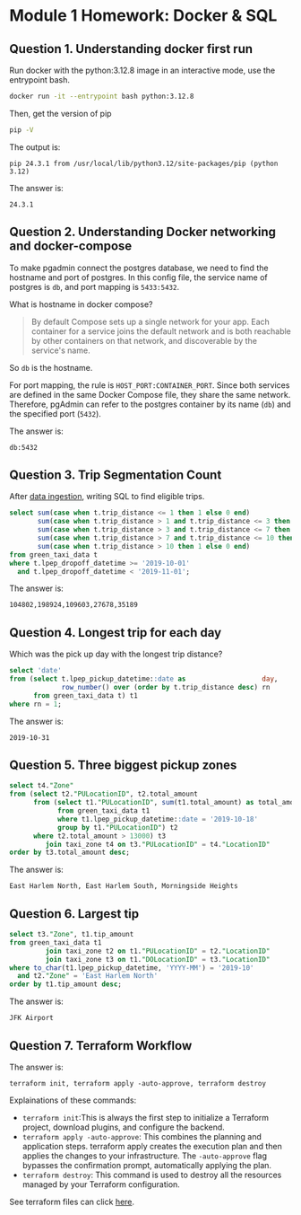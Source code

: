 # Module 1 Homework: Docker & SQL

## Question 1. Understanding docker first run

Run docker with the python:3.12.8 image in an interactive mode, use the entrypoint bash.

```bash
docker run -it --entrypoint bash python:3.12.8
```

Then, get the version of pip

```bash
pip -V
```

The output is:

```
pip 24.3.1 from /usr/local/lib/python3.12/site-packages/pip (python 3.12)
```

The answer is:

```
24.3.1
```

## Question 2. Understanding Docker networking and docker-compose

To make pgadmin connect the postgres database, we need to find the hostname and port of postgres. In this config file, the service name of postgres is `db`, and port mapping is `5433:5432`.

What is hostname in docker compose?

> By default Compose sets up a single network for your app. Each container for a service joins the default network and is both reachable by other containers on that network, and discoverable by the service's name.

So `db` is the hostname.

For port mapping, the rule is `HOST_PORT:CONTAINER_PORT`. Since both services are defined in the same Docker Compose file, they share the same network. Therefore, pgAdmin can refer to the postgres container by its name (`db`) and the specified port (`5432`).

The answer is:

```
db:5432
```

## Question 3. Trip Segmentation Count

After [data ingestion](./data_ingestion.ipynb), writing SQL to find eligible trips.

```sql
select sum(case when t.trip_distance <= 1 then 1 else 0 end)                          as cnt1,
       sum(case when t.trip_distance > 1 and t.trip_distance <= 3 then 1 else 0 end)  as cnt2,
       sum(case when t.trip_distance > 3 and t.trip_distance <= 7 then 1 else 0 end)  as cnt3,
       sum(case when t.trip_distance > 7 and t.trip_distance <= 10 then 1 else 0 end) as cnt4,
       sum(case when t.trip_distance > 10 then 1 else 0 end)                          as cnt5
from green_taxi_data t
where t.lpep_dropoff_datetime >= '2019-10-01'
  and t.lpep_dropoff_datetime < '2019-11-01';
```

The answer is:

```
104802,198924,109603,27678,35189
```

## Question 4. Longest trip for each day

Which was the pick up day with the longest trip distance?

```sql
select 'date'
from (select t.lpep_pickup_datetime::date as                   day,
             row_number() over (order by t.trip_distance desc) rn
      from green_taxi_data t) t1
where rn = 1;
```

The answer is:

```
2019-10-31
```

## Question 5. Three biggest pickup zones

```sql
select t4."Zone"
from (select t2."PULocationID", t2.total_amount
      from (select t1."PULocationID", sum(t1.total_amount) as total_amount
            from green_taxi_data t1
            where t1.lpep_pickup_datetime::date = '2019-10-18'
            group by t1."PULocationID") t2
      where t2.total_amount > 13000) t3
         join taxi_zone t4 on t3."PULocationID" = t4."LocationID"
order by t3.total_amount desc;
```

The answer is:

```
East Harlem North, East Harlem South, Morningside Heights
```

## Question 6. Largest tip

```sql
select t3."Zone", t1.tip_amount
from green_taxi_data t1
         join taxi_zone t2 on t1."PULocationID" = t2."LocationID"
         join taxi_zone t3 on t1."DOLocationID" = t3."LocationID"
where to_char(t1.lpep_pickup_datetime, 'YYYY-MM') = '2019-10'
  and t2."Zone" = 'East Harlem North'
order by t1.tip_amount desc;
```

The answer is:

```
JFK Airport
```

## Question 7. Terraform Workflow

The answer is:

```
terraform init, terraform apply -auto-approve, terraform destroy
```

Explainations of these commands:

- `terraform init`:This is always the first step to initialize a Terraform project, download plugins, and configure the backend.
- `terraform apply -auto-approve`: This combines the planning and application steps. terraform apply creates the execution plan and then applies the changes to your infrastructure. The `-auto-approve` flag bypasses the confirmation prompt, automatically applying the plan.
- `terraform destroy`: This command is used to destroy all the resources managed by your Terraform configuration.

See terraform files can click [here](../1_terraform_gcp/).
